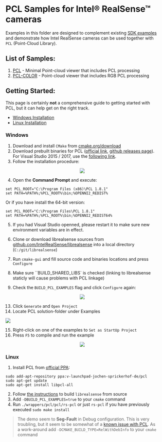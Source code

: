 # PCL Samples for Intel® RealSense™ cameras
Examples in this folder are designed to complement existing [SDK examples](../../examples) and demonstrate how Intel RealSense cameras can be used together with `PCL` (Point-Cloud Library). 
 
## List of Samples:
1. [PCL](./pcl) - Minimal Point-cloud viewer that includes PCL processing
2. [PCL-COLOR](./pcl-color) - Point-cloud viewer that includes RGB PCL processing

## Getting Started:
This page is certainly **not** a comprehensive guide to getting started with PCL, but it can help get on the right track. 

* [Windows Installation](#windows)
* [Linux Installation](#linux)

### Windows
1. Download and install `CMake` from [cmake.org/download](https://cmake.org/download/)
2. Download prebuilt binaries for PCL ([official link](http://pointclouds.org/downloads/windows.html), [github releases page](https://github.com/PointCloudLibrary/pcl/releases)). For Visual Studio 2015 / 2017, use the [following link](http://unanancyowen.com/en/pcl181).
3. Follow the installation procedure:

<p align="center"><img src="res/1.PNG" /></p>

4. Open the **Command Prompt** and execute:
```
set PCL_ROOT="C:\Program Files (x86)\PCL 1.8.1"
set PATH=%PATH%;%PCL_ROOT%\bin;%OPENNI2_REDIST%
```
Or if you have install the 64-bit version:
```
set PCL_ROOT="C:\Program Files\PCL 1.8.1"
set PATH=%PATH%;%PCL_ROOT%\bin;%OPENNI2_REDIST64%
```

5. If you had Visual Studio openned, please restart it to make sure new environment variables are in effect. 

6. Clone or download librealsense sources from [github.com/IntelRealSense/librealsense](https://github.com/IntelRealSense/librealsense) into a local directory (`C:/git/librealsense`)
7. Run `cmake-gui` and fill source code and binaries locations and press `Configure`
8. Make sure ``BUILD_SHARED_LIBS` is checked (linking to librealsense staticly will cause problems with PCL linkage)
9. Check the `BUILD_PCL_EXAMPLES` flag and click `Configure` again:

<p align="center"><img src="res/2.PNG" /></p>

13. Click `Generate` and `Open Project`
14. Locate PCL solution-folder under Examples

<img src="res/3.PNG" />

15. Right-click on one of the examples to `Set as StartUp Project`
16. Press `F5` to compile and run the example

<p align="center"><img src="res/4.PNG" /></p>


### Linux

1. Install PCL from [official PPA](http://pointclouds.org/downloads/linux.html):
```shell
sudo add-apt-repository ppa:v-launchpad-jochen-sprickerhof-de/pcl
sudo apt-get update
sudo apt-get install libpcl-all
```
2. Follow [the instructions](https://github.com/IntelRealSense/librealsense/blob/master/doc/distribution_linux_manual.md) to build `librealsense` from source
3. Add `-DBUILD_PCL_EXAMPLES=true` to your `cmake` command
4. Run `./wrappers/pcl/pcl/rs-pcl` or just `rs-pcl` if you have previously executed `sudo make install`

> The demo seem to **Seg-Fault** in Debug configuration. This is very troubling, but it seem to be somewhat of a [known issue with PCL](https://stackoverflow.com/questions/26346690/debug-seg-fault-in-boostmathlanczos-with-libpcl-surface). As a work-around add `-DCMAKE_BUILD_TYPE=RelWithDebInfo` to your `cmake` command

